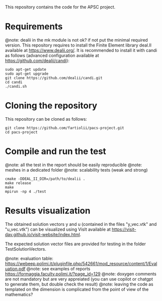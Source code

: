 
This repository contains the code for the APSC project.

# Requirements
@note: dealii in the mk module is not ok? if not put the minimal required version.
This repository requires to install the Finite Element library deal.II available at https://www.dealii.org/.
It is recommended to install it with candi as follows (advanced configuration available at https://github.com/dealii/candi):

```
sudo apt-get update
sudo apt-get upgrade
git clone https://github.com/dealii/candi.git
cd candi
./candi.sh
```

# Cloning the repository
This repository can be cloned as follows:
```
git clone https://github.com/fartiolii/pacs-project.git
cd pacs-project
```

# Compile and run the test
@note: all the test in the report should be easily reproducible
@note: meshes in a dedicated folder
@note: scalability tests (weak and strong)

```
cmake -DDEAL_II_DIR=/path/to/dealii .
make release
make
mpirun -np 4 ./test
```

# Results visualization

The obtained solution vectors y and u (contained in the files "y_vec.vtk" and "u_vec.vtk")
can be visualized using VisIt available at https://visit-dav.github.io/visit-website/index.html.

The expected solution vector files are provided for testing in the folder TestSolutionVectors.

@note: evaluation table: https://webeep.polimi.it/pluginfile.php/542661/mod_resource/content/1/Evaluation.pdf
@note: see examples of reports https://formaggia.faculty.polimi.it/?page_id=129
@note: doxygen comments are not mandatory but are very appreiated (you can use copilot or chatgpt to generate them, but double check the result)
@note: leaving the code as templated on the dimension is complicated from the point of view of the mathematics?